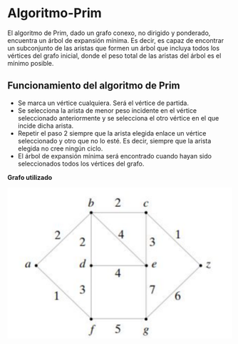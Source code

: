 # Algoritmo-Prim

El algoritmo de Prim, dado un grafo conexo, no dirigido y ponderado, encuentra un árbol de expansión mínima. Es decir, es capaz de encontrar un subconjunto de las aristas que formen un árbol que incluya todos los vértices del grafo inicial, donde el peso total de las aristas del árbol es el mínimo posible.

## Funcionamiento del algoritmo de Prim

- Se marca un vértice cualquiera. Será el vértice de partida.
- Se selecciona la arista de menor peso incidente en el vértice seleccionado anteriormente y se selecciona el otro vértice en el que incide dicha arista.
- Repetir el paso 2 siempre que la arista elegida enlace un vértice seleccionado y otro que no lo esté. Es decir, siempre que la arista elegida no cree ningún ciclo.
- El árbol de expansión mínima será encontrado cuando hayan sido seleccionados todos los vértices del grafo.

**Grafo utilizado**

![Imagen Grafo](https://github.com/Jesus-Lares/Algoritmo-Prim/blob/main/grafo.png)
